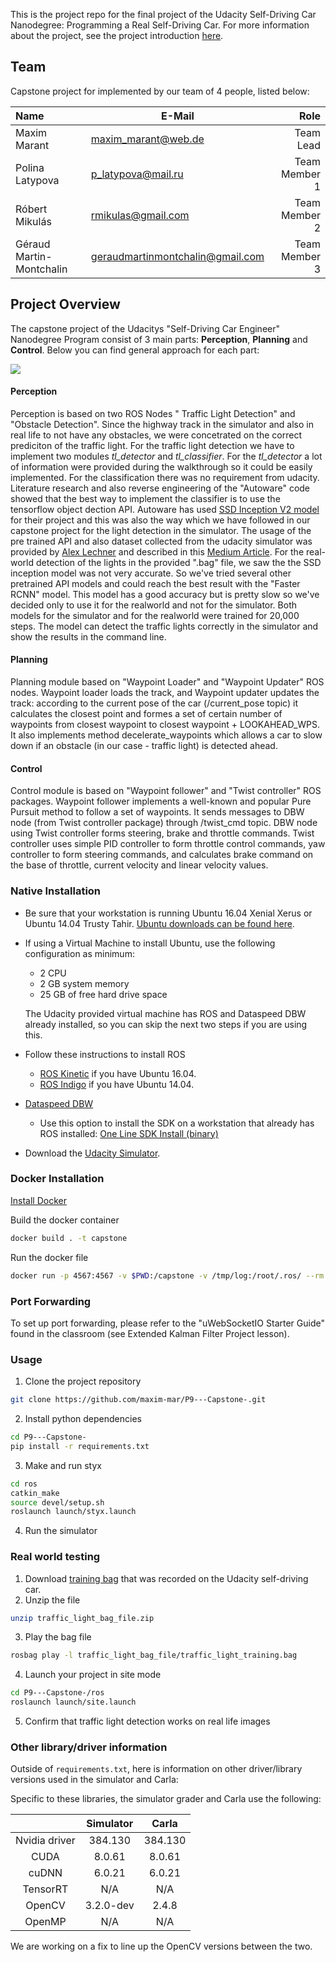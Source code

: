 This is the project repo for the final project of the Udacity Self-Driving Car Nanodegree: Programming a Real Self-Driving Car. For more information about the project, see the project introduction [here](https://classroom.udacity.com/nanodegrees/nd013/parts/6047fe34-d93c-4f50-8336-b70ef10cb4b2/modules/e1a23b06-329a-4684-a717-ad476f0d8dff/lessons/462c933d-9f24-42d3-8bdc-a08a5fc866e4/concepts/5ab4b122-83e6-436d-850f-9f4d26627fd9).
## Team
Capstone project for implemented by our team of 4 people, listed below:

|**Name**|**E-Mail**|**Role**|
|:-------|----------|---------:|
| Maxim Marant | maxim_marant@web.de | Team Lead|
| Polina Latypova | p_latypova@mail.ru | Team Member 1 |
| Róbert Mikulás | rmikulas@gmail.com | Team Member 2 |
| Géraud Martin-Montchalin | geraudmartinmontchalin@gmail.com | Team Member 3 |


## Project Overview
The capstone project of the Udacitys "Self-Driving Car Engineer" Nanodegree Program consist of 3 main parts: **Perception**, **Planning** and **Control**. Below you can find general approach for each part:

![](https://video.udacity-data.com/topher/2017/September/59b6d115_final-project-ros-graph-v2/final-project-ros-graph-v2.png)


#### Perception
Perception is based on two ROS Nodes " Traffic Light Detection" and "Obstacle Detection". Since the highway track in the simulator and also in real life to not have any obstacles, we were concetrated on the correct prediciton of the traffic light. For the traffic light detection we have to implement two modules *tl_detector* and *tl_classifier*. For the *tl_detector* a lot of information were provided during the walkthrough so it could be easily implemented. For the classification there was no requirement from udacity. Literature research and also reverse engineering of the "Autoware" code showed that the best way to implement the classifier is to use the tensorflow object dection API. Autoware has used [SSD Inception V2 model](https://github.com/tensorflow/models/blob/master/research/object_detection/g3doc/detection_model_zoo.md) for their project and this was also the way which we have followed in our capstone project for the light detection in the simulator. The usage of the pre trained API and also dataset collected from the udacity simulator was provided by [Alex Lechner](https://github.com/alex-lechner/Traffic-Light-Classification) and described in this [Medium Article](https://becominghuman.ai/traffic-light-detection-tensorflow-api-c75fdbadac62). For the real-world detection of the lights in the provided ".bag" file, we saw the the SSD inception model was not very accurate. So we've tried several other pretrained API models and could reach the best result with the "Faster RCNN" model. This model has a good accuracy but is pretty slow so we've decided only to use it for the realworld and not for the simulator.
Both models for the simulator and for the realworld were trained for 20,000 steps. The model can detect the traffic lights correctly in the simulator and show the results in the command line.

#### Planning 
Planning module based on "Waypoint Loader" and "Waypoint Updater" ROS nodes. Waypoint loader loads the track, and Waypoint updater updates the track: according to the current pose of the car (/current_pose topic) it calculates the closest point and formes a set of certain number of waypoints from closest waypoint to closest waypoint + LOOKAHEAD_WPS. 
It also implements method decelerate_waypoints which allows a car to slow down if an obstacle (in our case - traffic light) is detected ahead.

#### Control
Control module is based on "Waypoint follower" and "Twist controller" ROS packages. Waypoint follower implements a well-known and popular Pure Pursuit method to follow a set of waypoints. It sends messages to DBW node (from Twist controller package) through /twist_cmd topic. DBW node using Twist controller forms steering, brake and throttle commands. Twist controller uses simple PID controller to form throttle control commands, yaw controller to form steering commands, and calculates brake command on the base of throttle, current velocity and linear velocity values.

### Native Installation

* Be sure that your workstation is running Ubuntu 16.04 Xenial Xerus or Ubuntu 14.04 Trusty Tahir. [Ubuntu downloads can be found here](https://www.ubuntu.com/download/desktop).
* If using a Virtual Machine to install Ubuntu, use the following configuration as minimum:
  * 2 CPU
  * 2 GB system memory
  * 25 GB of free hard drive space

  The Udacity provided virtual machine has ROS and Dataspeed DBW already installed, so you can skip the next two steps if you are using this.

* Follow these instructions to install ROS
  * [ROS Kinetic](http://wiki.ros.org/kinetic/Installation/Ubuntu) if you have Ubuntu 16.04.
  * [ROS Indigo](http://wiki.ros.org/indigo/Installation/Ubuntu) if you have Ubuntu 14.04.
* [Dataspeed DBW](https://bitbucket.org/DataspeedInc/dbw_mkz_ros)
  * Use this option to install the SDK on a workstation that already has ROS installed: [One Line SDK Install (binary)](https://bitbucket.org/DataspeedInc/dbw_mkz_ros/src/81e63fcc335d7b64139d7482017d6a97b405e250/ROS_SETUP.md?fileviewer=file-view-default)
* Download the [Udacity Simulator](https://github.com/udacity/CarND-Capstone/releases).

### Docker Installation
[Install Docker](https://docs.docker.com/engine/installation/)

Build the docker container
```bash
docker build . -t capstone
```

Run the docker file
```bash
docker run -p 4567:4567 -v $PWD:/capstone -v /tmp/log:/root/.ros/ --rm -it capstone
```

### Port Forwarding
To set up port forwarding, please refer to the "uWebSocketIO Starter Guide" found in the classroom (see Extended Kalman Filter Project lesson).

### Usage

1. Clone the project repository
```bash
git clone https://github.com/maxim-mar/P9---Capstone-.git
```

2. Install python dependencies
```bash
cd P9---Capstone-
pip install -r requirements.txt
```
3. Make and run styx
```bash
cd ros
catkin_make
source devel/setup.sh
roslaunch launch/styx.launch
```
4. Run the simulator

### Real world testing
1. Download [training bag](https://s3-us-west-1.amazonaws.com/udacity-selfdrivingcar/traffic_light_bag_file.zip) that was recorded on the Udacity self-driving car.
2. Unzip the file
```bash
unzip traffic_light_bag_file.zip
```
3. Play the bag file
```bash
rosbag play -l traffic_light_bag_file/traffic_light_training.bag
```
4. Launch your project in site mode
```bash
cd P9---Capstone-/ros
roslaunch launch/site.launch
```
5. Confirm that traffic light detection works on real life images

### Other library/driver information
Outside of `requirements.txt`, here is information on other driver/library versions used in the simulator and Carla:

Specific to these libraries, the simulator grader and Carla use the following:

|        | Simulator | Carla  |
| :-----------: |:-------------:| :-----:|
| Nvidia driver | 384.130 | 384.130 |
| CUDA | 8.0.61 | 8.0.61 |
| cuDNN | 6.0.21 | 6.0.21 |
| TensorRT | N/A | N/A |
| OpenCV | 3.2.0-dev | 2.4.8 |
| OpenMP | N/A | N/A |

We are working on a fix to line up the OpenCV versions between the two.
